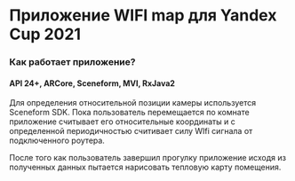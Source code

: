 # Приложение WIFI map для Yandex Cup 2021

### Как работает приложение?

#### API 24+, ARCore, Sceneform, MVI, RxJava2

Для определения относительной позиции камеры используется Sceneform SDK. Пока пользователь
перемещается по комнате приложение считывает его относительные координаты и с определенной
периодичностью считивает силу WIfi сигнала от подключенного роутера.

После того как пользователь завершил прогулку приложение исходя из полученных данных пытается
нарисовать тепловую карту помещения. 
